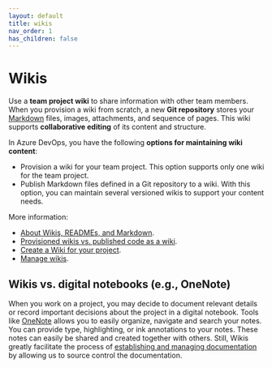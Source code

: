 ```yaml
---
layout: default
title: wikis
nav_order: 1
has_children: false
---
```


# Wikis

Use a **team project wiki** to share information with other team members. When you provision a wiki from scratch, a new **Git repository** stores your [Markdown](./languages.md#markdown) files, images, attachments, and sequence of pages. This wiki supports **collaborative editing** of its content and structure.

In Azure DevOps, you have the following **options for maintaining wiki content**:

- Provision a wiki for your team project. This option supports only one wiki for the team project.
- Publish Markdown files defined in a Git repository to a wiki. With this option, you can maintain several versioned wikis to support your content needs.

More information:

- [About Wikis, READMEs, and Markdown](https://learn.microsoft.com/en-us/azure/devops/project/wiki/about-readme-wiki?view=azure-devops).
- [Provisioned wikis vs. published code as a wiki](https://learn.microsoft.com/en-us/azure/devops/project/wiki/provisioned-vs-published-wiki?view=azure-devops).
- [Create a Wiki for your project](https://learn.microsoft.com/en-us/azure/devops/project/wiki/wiki-create-repo?view=azure-devops&tabs=browser).
- [Manage wikis](https://learn.microsoft.com/en-us/azure/devops/project/wiki/manage-wikis?view=azure-devops).

## Wikis vs. digital notebooks (e.g., OneNote)

When you work on a project, you may decide to document relevant details or record important decisions about the project in a digital notebook. Tools like [OneNote](https://www.microsoft.com/en-us/microsoft-365/onenote/digital-note-taking-app) allows you to easily organize, navigate and search your notes. You can provide type, highlighting, or ink annotations to your notes. These notes can easily be shared and created together with others. Still, Wikis greatly facilitate the process of [establishing and managing documentation](../best-practices/establish-and-manage.md) by allowing us to source control the documentation.
